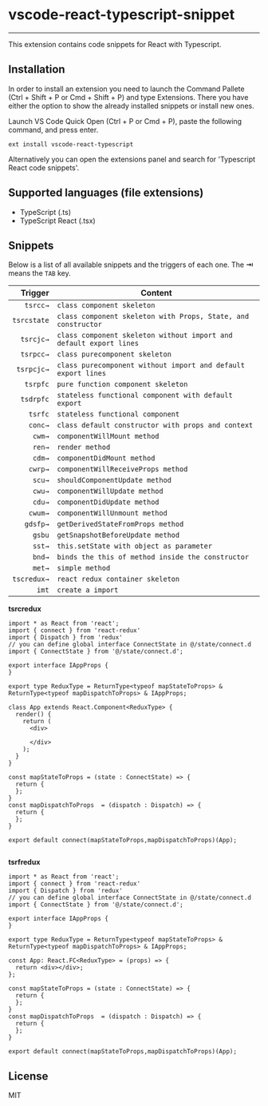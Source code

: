 # vscode-react-typescript-snippet

-------------------

This extension contains code snippets for React with Typescript.

## Installation

In order to install an extension you need to launch the Command Pallete (Ctrl + Shift + P or Cmd + Shift + P) and type Extensions.
There you have either the option to show the already installed snippets or install new ones.

Launch VS Code Quick Open (Ctrl + P or Cmd + P), paste the following command, and press enter.

`ext install vscode-react-typescript`

Alternatively you can open the extensions panel and search for 'Typescript React code snippets'.

## Supported languages (file extensions)

* TypeScript (.ts)
* TypeScript React (.tsx)

## Snippets

Below is a list of all available snippets and the triggers of each one. The **⇥** means the `TAB` key.

| Trigger  | Content |
| -------: | ------- |
| `tsrcc→` | `class component skeleton` |
| `tsrcstate` | `class component skeleton with Props, State, and constructor` |
| `tsrcjc→`| `class component skeleton without import and default export lines` |
| `tsrpcc→`| `class purecomponent skeleton` |
| `tsrpcjc→` | `class purecomponent without import and default export lines` |
| `tsrpfc` | `pure function component skeleton` |
| `tsdrpfc` | `stateless functional component with default export` |
| `tsrfc` | `stateless functional component` |
| `conc→`  | `class default constructor with props and context` |
| `cwm→`   | `componentWillMount method` |
| `ren→`   | `render method` |
| `cdm→`   | `componentDidMount method` |
| `cwrp→`   | `componentWillReceiveProps method` |
| `scu→`   | `shouldComponentUpdate method` |
| `cwu→`  | `componentWillUpdate method` |
| `cdu→`  | `componentDidUpdate method` |
| `cwum→`  | `componentWillUnmount method` |
| `gdsfp→` | `getDerivedStateFromProps method` |
| `gsbu` | `getSnapshotBeforeUpdate method` |
| `sst→`   | `this.setState with object as parameter` |
| `bnd→`   | `binds the this of method inside the constructor` |
| `met→`   | `simple method` |
| `tscredux→` | `react redux container skeleton` |
| `imt`    |  `create a import` |


**tsrcredux**

```tsx
import * as React from 'react';
import { connect } from 'react-redux'
import { Dispatch } from 'redux'
// you can define global interface ConnectState in @/state/connect.d
import { ConnectState } from '@/state/connect.d';

export interface IAppProps {
}

export type ReduxType = ReturnType<typeof mapStateToProps> & ReturnType<typeof mapDispatchToProps> & IAppProps;

class App extends React.Component<ReduxType> {
  render() {
    return (
      <div>
        
      </div>
    );
  }
}

const mapStateToProps = (state : ConnectState) => {
  return {
  };
}
const mapDispatchToProps  = (dispatch : Dispatch) => {
  return {
  };
}

export default connect(mapStateToProps,mapDispatchToProps)(App);


```

**tsrfredux**

```tsx
import * as React from 'react';
import { connect } from 'react-redux'
import { Dispatch } from 'redux'
// you can define global interface ConnectState in @/state/connect.d
import { ConnectState } from '@/state/connect.d';

export interface IAppProps {
}

export type ReduxType = ReturnType<typeof mapStateToProps> & ReturnType<typeof mapDispatchToProps> & IAppProps;

const App: React.FC<ReduxType> = (props) => {
  return <div></div>;
};

const mapStateToProps = (state : ConnectState) => {
  return {
  };
}
const mapDispatchToProps  = (dispatch : Dispatch) => {
  return {
  };
}

export default connect(mapStateToProps,mapDispatchToProps)(App);

```

## License

MIT
